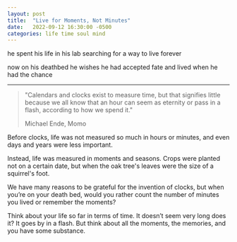 ```yaml
---
layout: post
title:  "Live for Moments, Not Minutes"
date:   2022-09-12 16:30:00 -0500
categories: life time soul mind
---
```

he spent his life in his lab
searching for a way
to live forever

now on his deathbed
he wishes he had accepted fate
and lived when he had the chance

----

>"Calendars and clocks exist to measure time, but that signifies little because we all know that an hour can seem as eternity or pass in a flash, according to how we spend it."
>
>Michael Ende, Momo

Before clocks, life was not measured so much in hours or minutes, and even days and years were less important.

Instead, life was measured in moments and seasons. Crops were planted not on a certain date, but when the oak tree's leaves were the size of a squirrel's foot.

We have many reasons to be grateful for the invention of clocks, but when you’re on your death bed, would you rather count the number of minutes you lived or remember the moments?

Think about your life so far in terms of time. It doesn’t seem very long does it? It goes by in a flash. But think about all the moments, the memories, and you have some substance.

